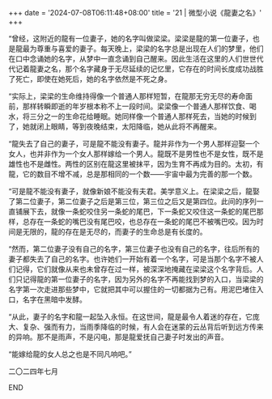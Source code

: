 +++
date = '2024-07-08T06:11:48+08:00'
title = '21 | 微型小说《龍妻之名》'
+++

“曾经，这附近的龍有一位妻子，她的名字叫做梁梁。梁梁是龍的第一位妻子，也是龍最为尊重与喜爱的妻子。每天晚上，梁梁的名字总是出现在人们的梦里，他们在口中念诵她的名字，从梦中一直念诵到自己醒来。因此生活在这里的人们世世代代记着龍妻之名，那个名字藏身于无尽延续的记忆里，它存在的时间长度成功战胜了死亡，即使在她死后，她的名字依然是不死之身。

“实际上，梁梁的生命维持得像一个普通人那样短暂，在龍那无穷无尽的寿命面前，那样转瞬即逝的年岁根本称不上一段时间。梁梁像一个普通人那样饮食、喝水，将三分之一的生命花给睡眠。她同样像一个普通人那样死去，当她的时候到了，她就闭上眼睛，等到夜晚结束，太阳降临，她从此将不再醒来。

“龍失去了自己的妻子，可是龍不能没有妻子。龍并非作为一个男人那样迎娶一个女人，也并非作为一个女人那样嫁给一个男人。龍既不是男性也不是女性，既不是雄性也不是雌性。两性的区别在龍这里被抹平，因为生育不再成为目的。太初，有龍，它的数目不增不减，总是那相同的一个数——宇宙中最为完善的那一个数。

“可是龍不能没有妻子，就像新娘不能没有夫君。美学意义上。在梁梁之后，龍娶了第二位妻子，第二位妻子之后是第三位，第三位之后又是第四位。此间的序列一直铺展下去，就像一条蛇咬住另一条蛇的尾巴，下一条蛇又咬住这一条蛇的尾巴那样，总存在一条蛇的嘴巴没有尾巴咬，也总存在一条蛇的尾巴不被嘴巴咬。因为时间是无限的，龍的存在是无尽的，而妻子的生命总是有长度的。

“然而，第二位妻子没有自己的名字，第三位妻子也没有自己的名字，往后所有的妻子都失去了自己的名字。也许她们一开始有着一个名字，可是当那个名字不被人们记得，它们就像从来也未曾存在过一样，被深深地掩藏在梁梁这个名字背后。人们只记得龍的第一位妻子的名字，因为另外的名字不再能找到梦的入口，当梁梁的名字第一次走进那些梦中，它就把其中可以握住的一切都据为己有。用泥巴堵住入口，名字在黑暗中发酵。

“从此，妻子的名字和龍一起坠入永恒。在这世间，龍是最令人着迷的存在，它庞大、复杂、强而有力，当雨季降临的时候，有人会在迷蒙的云丛背后听到远方传来的异响。那不是雨声，不是闪电，那是龍爱抚自己妻子时发出的声音。

“能嫁给龍的女人总之也是不同凡响吧。”

二〇二四年七月

END



